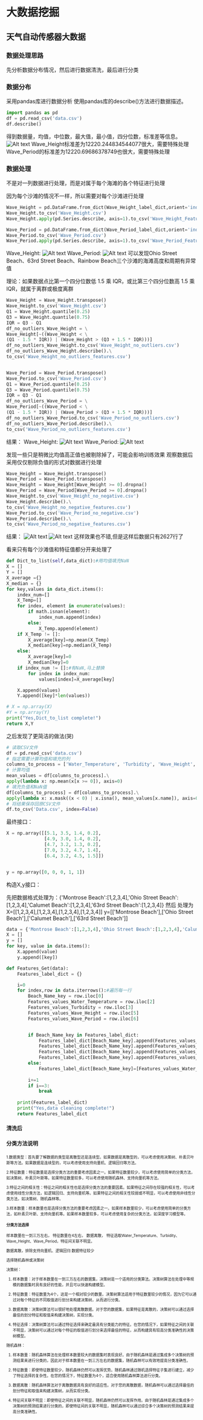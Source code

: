 # 大数据挖掘
## 天气自动传感器大数据
### 数据处理思路


先分析数据分布情况，然后进行数据清洗，最后进行分类
### 数据分布
采用pandas库进行数据分析
使用pandas库的describe()方法进行数据描述。
```python
import pandas as pd
df = pd.read_csv('data.csv')
df.describe()
```
得到数据量，均值，中位数，最大值，最小值，四分位数，标准差等信息。
![Alt text](image-4.png)
Wave_Height标准差为12220.244834544077很大，需要特殊处理
Wave_Period的标准差为12220.69686378749也很大，需要特殊处理
### 数据处理
不是对一列数据进行处理，而是对属于每个海滩的各个特征进行处理

因为每个沙滩的情况不一样，所以需要对每个沙滩进行处理
```python
Wave_Height = pd.DataFrame.from_dict(Wave_Height_label_dict,orient='index')
Wave_Height.to_csv('Wave_Height.csv')
Wave_Height.apply(pd.Series.describe, axis=1).to_csv('Wave_Height_Features.csv')

Wave_Period = pd.DataFrame.from_dict(Wave_Period_label_dict,orient='index')
Wave_Period.to_csv('Wave_Period.csv')
Wave_Period.apply(pd.Series.describe, axis=1).to_csv('Wave_Period_Features.csv')
```
Wave_Height:
![Alt text](image-6.png)
Wave_Period:
![Alt text](image-7.png)
可以发现Ohio Street Beach、63rd Street Beach、Rainbow Beach三个沙滩的海滩高度和周期有异常值

理论：如果数据点比第一个四分位数低 1.5 乘 IQR，或比第三个四分位数高 1.5 乘 IQR，就属于离群或极度离群
```python
Wave_Height = Wave_Height.transpose()
Wave_Height.to_csv('Wave_Height.csv')
Q1 = Wave_Height.quantile(0.25)
Q3 = Wave_Height.quantile(0.75)
IQR = Q3 - Q1
df_no_outliers_Wave_Height = \
Wave_Height[~((Wave_Height < \
(Q1 - 1.5 * IQR)) | (Wave_Height > (Q3 + 1.5 * IQR)))]
df_no_outliers_Wave_Height.to_csv('Wave_Height_no_outliers.csv')
df_no_outliers_Wave_Height.describe().\
to_csv('Wave_Height_no_outliers_features.csv')


Wave_Period = Wave_Period.transpose()
Wave_Period.to_csv('Wave_Period.csv')
Q1 = Wave_Period.quantile(0.25)
Q3 = Wave_Period.quantile(0.75)
IQR = Q3 - Q1
df_no_outliers_Wave_Period = \
Wave_Period[~((Wave_Period < \
(Q1 - 1.5 * IQR)) | (Wave_Period > (Q3 + 1.5 * IQR)))]
df_no_outliers_Wave_Period.to_csv('Wave_Period_no_outliers.csv')
df_no_outliers_Wave_Period.describe().\
to_csv('Wave_Period_no_outliers_features.csv')
```
结果：
Wave_Height:
![Alt text](image-8.png)
Wave_Period:
![Alt text](image-9.png)

发现一些只是稍微比均值高正值也被剔除掉了，可能会影响训练效果
观察数据后采用仅仅剔除负值的形式对数据进行处理
```python
Wave_Height = Wave_Height.transpose()
Wave_Period = Wave_Period.transpose()
Wave_Height = Wave_Height[Wave_Height >= 0].dropna()
Wave_Period = Wave_Period[Wave_Period >= 0].dropna()
Wave_Height.to_csv('Wave_Height_no_negative.csv')
Wave_Height.describe().\
to_csv('Wave_Height_no_negative_features.csv')
Wave_Period.to_csv('Wave_Period_no_negative.csv')
Wave_Period.describe().\
to_csv('Wave_Period_no_negative_features.csv')
```

结果：
![Alt text](image-10.png)
![Alt text](image-11.png)
这样效果也不错,但是这样后数据只有2627行了

看来只有每个沙滩值和特征值都分开来处理了


```python
def Dict_to_list(self,data_dict):#用均值填充NaN
X = []
Y = []
X_average ={}
X_median = {}
for key,values in data_dict.items():
    index_num=[]
    X_Temp=[]
    for index, element in enumerate(values):
        if math.isnan(element):
            index_num.append(index)
        else:
            X_Temp.append(element)
    if X_Temp != []:
        X_average[key]=np.mean(X_Temp)
        X_median[key]=np.median(X_Temp)
    else:
        X_average[key]=0
        X_median[key]=0
    if index_num != []:#有NaN,马上替换
        for index in index_num:
            values[index]=X_average[key] 

    X.append(values)
    Y.append([key]*len(values))

# X = np.array(X)
#Y = np.array(Y)
print("Yes,Dict_to_list complete!")
return X,Y

```

之后发现了更简洁的做法(哭)
```python
# 读取CSV文件
df = pd.read_csv('data.csv')
# 指定需要计算均值和填充的列
columns_to_process = ['Water_Temperature', 'Turbidity', 'Wave_Height','Wave_Period']
# 计算均值
mean_values = df[columns_to_process].\
apply(lambda x: np.mean(x[x >= 0]), axis=0)
# 填充负值和NaN值
df[columns_to_process] = df[columns_to_process].\
apply(lambda x: x.mask((x < 0) | x.isna(), mean_values[x.name]), axis=0)
# 将结果保存回原CSV文件
df.to_csv('Data.csv', index=False)
```



















最终接口：
```python
X = np.array([[5.1, 3.5, 1.4, 0.2],
              [4.9, 3.0, 1.4, 0.2],
              [4.7, 3.2, 1.3, 0.2],
              [7.0, 3.2, 4.7, 1.4],
              [6.4, 3.2, 4.5, 1.5]])


y = np.array([0, 0, 0, 1, 1])
```



构造X,y接口：



先把数据格式处理为：{'Montrose Beach':[1,2,3,4],'Ohio Street Beach':[1,2,3,4],'Calumet Beach':[1,2,3,4],'63rd Street Beach':[1,2,3,4]}
然后
处理为
X=[[1,2,3,4],[1,2,3,4],[1,2,3,4],[1,2,3,4]]
y=[['Montrose Beach'],['Ohio Street Beach'],['Calumet Beach'],['63rd Street Beach']]
```python
data = {'Montrose Beach':[1,2,3,4],'Ohio Street Beach':[1,2,3,4],'Calumet Beach':[1,2,3,4],'63rd Street Beach':[1,2,3,4]}
X = []
y = []
for key, value in data.items():
    X.append(value)
    y.append([key])
```
```python
def Features_Get(data):
    Features_label_dict = {}

    i=0
    for index,row in data.iterrows():#遍历每一行
        Beach_Name_key = row.iloc[0]
        Features_values_Water_Temperature = row.iloc[2]
        Features_values_Turbidity = row.iloc[3]
        Features_values_Wave_Height = row.iloc[5]
        Features_values_Wave_Period = row.iloc[6]


        if Beach_Name_key in Features_label_dict:
            Features_label_dict[Beach_Name_key].append(Features_values_Water_Temperature)
            Features_label_dict[Beach_Name_key].append(Features_values_Turbidity)
            Features_label_dict[Beach_Name_key].append(Features_values_Wave_Height)
            Features_label_dict[Beach_Name_key].append(Features_values_Wave_Period)
        else:
            Features_label_dict[Beach_Name_key]=[Features_values_Water_Temperature,Features_values_Turbidity,Features_values_Wave_Height,Features_values_Wave_Period]
    
        i+=1
        if i==3:
            break
        
    print(Features_label_dict)
    print("Yes,data cleaning complete!")
    return Features_label_dict
```

#### 清洗后



#### 分类方法说明
<font size=1>
1.数据类型：首先要了解数据的类型是离散型还是连续型。如果数据是离散型的，可以考虑使用决策树、朴素贝叶斯等方法。如果数据是连续型的，可以考虑使用支持向量机、逻辑回归等方法。

2.特征数量：特征数量是选择分类方法的重要考虑因素之一。如果特征数量较少，可以考虑使用简单的分类方法，如决策树、朴素贝叶斯等。如果特征数量较多，可以考虑使用随机森林、支持向量机等方法。

3.特征之间的相关性：特征之间的相关性也是选择分类方法的重要因素。如果特征之间存在较强的相关性，可以考虑使用线性分类方法，如逻辑回归、支持向量机等。如果特征之间的相关性较弱或不明显，可以考虑使用非线性分类方法，如决策树、随机森林等。

3.样本数量：样本数量也是选择分类方法的重要考虑因素之一。如果样本数量较少，可以考虑使用简单的分类方法，如朴素贝叶斯、支持向量机等。如果样本数量较多，可以考虑使用复杂的分类方法，如深度学习模型等。
#### 分类方法选择
样本数量在一到三万左右，
特征数量在4左右，
数据离散，
特征选取Water_Temperature、Turbidity、Wave_Height、Wave_Period，特征间关联不明显。

数据离散，排除支持向量机、逻辑回归
数据特征较少

选择随机森林或决策树
<font size=1>

决策树：

1. 样本数量：对于样本数量在一到三万左右的数据集，决策树是一个适用的分类算法。决策树算法在处理中等规模的数据集时具有良好的性能，并且可以快速构建模型。

2. 特征数量：特征数量为4个，这是一个相对较少的数量。决策树算法适用于特征数量较少的情况，因为它可以通过对每个特征的不同取值进行划分来构建决策树，从而进行分类。

3. 数据离散：决策树算法可以很好地处理离散数据。对于您的数据集，如果特征是离散的，决策树可以通过选择最佳的划分特征和取值来构建决策树，实现分类。

4. 特征选择：决策树算法可以通过特征选择来确定最具有分类能力的特征。在您的情况下，如果特征之间的关联不明显，决策树可以通过对每个特征的取值进行划分来选择最佳的特征，从而构建具有较高分类准确性的决策树模型。



随机森林：

1. 样本数量：随机森林算法在处理样本数量较大的数据集时表现良好。由于随机森林是通过集成多个决策树的预测结果来进行分类的，因此对于样本数量在一到三万左右的数据集，随机森林可以有效地提高分类准确性。

2. 特征数量：即使特征数量较少，随机森林仍然可以发挥优势。随机森林通过随机选择特征子集进行建立，减少了特征选择的复杂性。在您的情况下，特征数量为4个，适合使用随机森林算法进行分类。

3. 数据离散：随机森林算法对于离散数据具有良好的适应性。对于您的离散数据，随机森林可以通过选择最佳的划分特征和取值来构建决策树，从而实现分类。

4. 特征间关联不明显：即使特征之间的关联不明显，随机森林仍然可以发挥作用。由于随机森林是通过集成多个决策树的预测结果进行分类的，即使特征间的关联不明显，随机森林可以通过综合多个决策树的预测结果来提高分类准确性。




</font>




